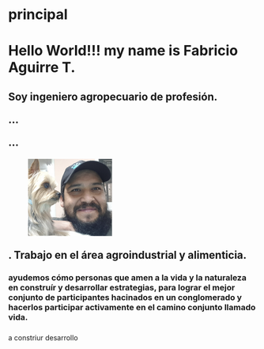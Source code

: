 # principal
<!Doctype html>
<head>
</head>
<body><p><h1>Hello World!!! my name is Fabricio Aguirre T.
  </h1></p><h2>Soy ingeniero agropecuario de profesión.
  <p>...</p>
  <p>...</p>
  <figure class="_fig1"><img src="images/page1pic1.png" alt="">
  </figure>. Trabajo en el área agroindustrial y alimenticia.</h2></p>
  <p><h3>ayudemos cómo personas  que amen a la vida y la naturaleza en construír y desarrollar estrategias, para lograr  el mejor conjunto de participantes hacinados en un conglomerado y hacerlos participar activamente en el camino conjunto llamado vida. </h3></p>
  <p><h3></h3>a constriur desarrollo </h3</p>
  <foot></foot>
</body>
</html>
